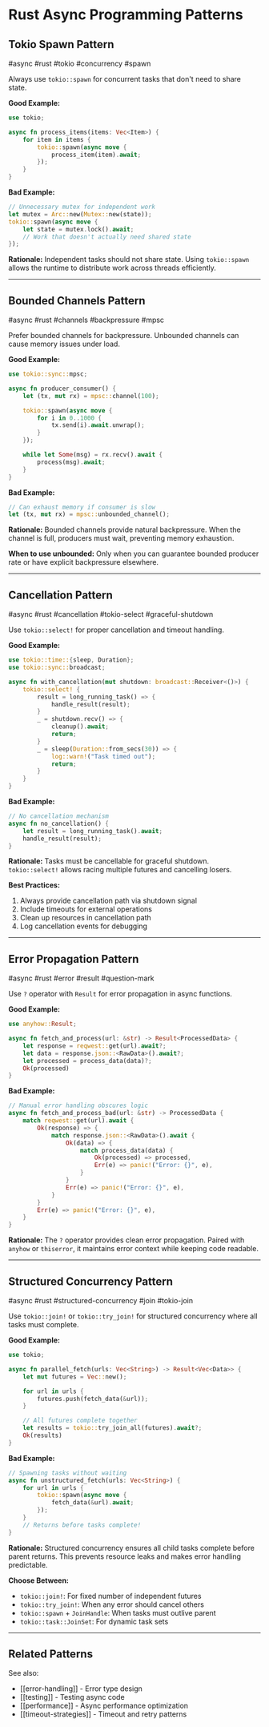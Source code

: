 # Rust Async Programming Patterns

## Tokio Spawn Pattern
#async #rust #tokio #concurrency #spawn

Always use `tokio::spawn` for concurrent tasks that don't need to share state.

**Good Example:**
```rust
use tokio;

async fn process_items(items: Vec<Item>) {
    for item in items {
        tokio::spawn(async move {
            process_item(item).await;
        });
    }
}
```

**Bad Example:**
```rust
// Unnecessary mutex for independent work
let mutex = Arc::new(Mutex::new(state));
tokio::spawn(async move {
    let state = mutex.lock().await;
    // Work that doesn't actually need shared state
});
```

**Rationale:** Independent tasks should not share state. Using `tokio::spawn` allows the runtime to distribute work across threads efficiently.

---

## Bounded Channels Pattern
#async #rust #channels #backpressure #mpsc

Prefer bounded channels for backpressure. Unbounded channels can cause memory issues under load.

**Good Example:**
```rust
use tokio::sync::mpsc;

async fn producer_consumer() {
    let (tx, mut rx) = mpsc::channel(100);

    tokio::spawn(async move {
        for i in 0..1000 {
            tx.send(i).await.unwrap();
        }
    });

    while let Some(msg) = rx.recv().await {
        process(msg).await;
    }
}
```

**Bad Example:**
```rust
// Can exhaust memory if consumer is slow
let (tx, mut rx) = mpsc::unbounded_channel();
```

**Rationale:** Bounded channels provide natural backpressure. When the channel is full, producers must wait, preventing memory exhaustion.

**When to use unbounded:** Only when you can guarantee bounded producer rate or have explicit backpressure elsewhere.

---

## Cancellation Pattern
#async #rust #cancellation #tokio-select #graceful-shutdown

Use `tokio::select!` for proper cancellation and timeout handling.

**Good Example:**
```rust
use tokio::time::{sleep, Duration};
use tokio::sync::broadcast;

async fn with_cancellation(mut shutdown: broadcast::Receiver<()>) {
    tokio::select! {
        result = long_running_task() => {
            handle_result(result);
        }
        _ = shutdown.recv() => {
            cleanup().await;
            return;
        }
        _ = sleep(Duration::from_secs(30)) => {
            log::warn!("Task timed out");
            return;
        }
    }
}
```

**Bad Example:**
```rust
// No cancellation mechanism
async fn no_cancellation() {
    let result = long_running_task().await;
    handle_result(result);
}
```

**Rationale:** Tasks must be cancellable for graceful shutdown. `tokio::select!` allows racing multiple futures and cancelling losers.

**Best Practices:**
1. Always provide cancellation path via shutdown signal
2. Include timeouts for external operations
3. Clean up resources in cancellation path
4. Log cancellation events for debugging

---

## Error Propagation Pattern
#async #rust #error #result #question-mark

Use `?` operator with `Result` for error propagation in async functions.

**Good Example:**
```rust
use anyhow::Result;

async fn fetch_and_process(url: &str) -> Result<ProcessedData> {
    let response = reqwest::get(url).await?;
    let data = response.json::<RawData>().await?;
    let processed = process_data(data)?;
    Ok(processed)
}
```

**Bad Example:**
```rust
// Manual error handling obscures logic
async fn fetch_and_process_bad(url: &str) -> ProcessedData {
    match reqwest::get(url).await {
        Ok(response) => {
            match response.json::<RawData>().await {
                Ok(data) => {
                    match process_data(data) {
                        Ok(processed) => processed,
                        Err(e) => panic!("Error: {}", e),
                    }
                }
                Err(e) => panic!("Error: {}", e),
            }
        }
        Err(e) => panic!("Error: {}", e),
    }
}
```

**Rationale:** The `?` operator provides clean error propagation. Paired with `anyhow` or `thiserror`, it maintains error context while keeping code readable.

---

## Structured Concurrency Pattern
#async #rust #structured-concurrency #join #tokio-join

Use `tokio::join!` or `tokio::try_join!` for structured concurrency where all tasks must complete.

**Good Example:**
```rust
use tokio;

async fn parallel_fetch(urls: Vec<String>) -> Result<Vec<Data>> {
    let mut futures = Vec::new();

    for url in urls {
        futures.push(fetch_data(&url));
    }

    // All futures complete together
    let results = tokio::try_join_all(futures).await?;
    Ok(results)
}
```

**Bad Example:**
```rust
// Spawning tasks without waiting
async fn unstructured_fetch(urls: Vec<String>) {
    for url in urls {
        tokio::spawn(async move {
            fetch_data(&url).await;
        });
    }
    // Returns before tasks complete!
}
```

**Rationale:** Structured concurrency ensures all child tasks complete before parent returns. This prevents resource leaks and makes error handling predictable.

**Choose Between:**
- `tokio::join!`: For fixed number of independent futures
- `tokio::try_join!`: When any error should cancel others
- `tokio::spawn` + `JoinHandle`: When tasks must outlive parent
- `tokio::task::JoinSet`: For dynamic task sets

---

## Related Patterns

See also:
- [[error-handling]] - Error type design
- [[testing]] - Testing async code
- [[performance]] - Async performance optimization
- [[timeout-strategies]] - Timeout and retry patterns
